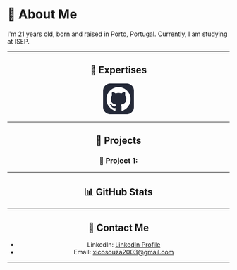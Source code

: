 # 👋 About Me

I'm 21 years old, born and raised in Porto, Portugal. Currently, I am studying at ISEP.
<div align="center">
	

---

## 🚀 Expertises

<div align="center">
	<img src="https://raw.githubusercontent.com/tandpfun/skill-icons/65dea6c4eaca7da319e552c09f4cf5a9a8dab2c8/icons/Github-Dark.svg" height="70px" width="70px" alt="GitHub"/>
	
</div>

---

## 🌟 Projects

### 📁 Project 1: 

---
## 📊 GitHub Stats

<div align="center">
 

---
## 📧 Contact Me

- LinkedIn: [LinkedIn Profile](https://www.linkedin.com/in/jo%C3%A3o-francisco-sousa-a86057264/)
- Email: xicosouza2003@gmail.com

---

